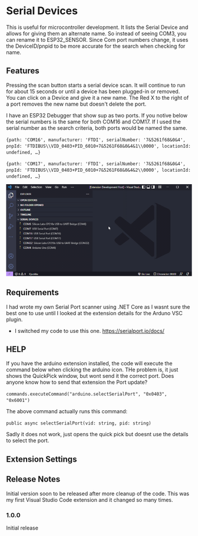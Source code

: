 # Serial Devices

This is useful for microcontroller development. It lists the Serial Device and allows for giving them an alternate name. So instead of seeing COM3, you can rename it to ESP32_SENSOR. Since Com port numbers change, it uses the DeviceID/pnpid to be more accurate for the search when checking for name.

## Features

Pressing the scan button starts a serial device scan. It will continue to run for about 15 seconds or until a device has been plugged-in or removed.  
You can click on a Device and give it a new name.
The Red X to the right of a port removes the new name but doesn't delete the port.

I have an ESP32 Debugger that show sup as two ports.
If you notive below the serial numbers is the same for both COM16 and COM17. If I used the serial number as the search criteria, both ports would be named the same.

`{path: 'COM16', manufacturer: 'FTDI', serialNumber: '7&5261f68&0&4', pnpId: 'FTDIBUS\\VID_0403+PID_6010+7&5261F68&0&4&1\\0000', locationId: undefined, …}`

`{path: 'COM17', manufacturer: 'FTDI', serialNumber: '7&5261f68&0&4', pnpId: 'FTDIBUS\\VID_0403+PID_6010+7&5261F68&0&4&2\\0000', locationId: undefined, …}`

![COMPROGRAMMING](./assets/SerialDevices.gif)

## Requirements

I had wrote my own Serial Port scanner using .NET Core as I wasnt sure the best one to use until I looked at the extension details for the Arduno VSC plugin.

- I switched my code to use this one. https://serialport.io/docs/

## HELP

If you have the arduino extension installed, the code will execute the command below when clicking the arduino icon.
THe problem is, it just shows the QuickPick window, but wont send it the correct port. Does anyone know how to send that extension the Port update?

`commands.executeCommand("arduino.selectSerialPort", "0x0403", "0x6001")`

The above command actually runs this command:

`public async selectSerialPort(vid: string, pid: string)`

Sadly it does not work, just opens the quick pick but doesnt use the details to select the port.

## Extension Settings

## Release Notes

Initial version soon to be released after more cleanup of the code. This was my first Visual Studio Code extension and it changed so many times.

### 1.0.0

Initial release
